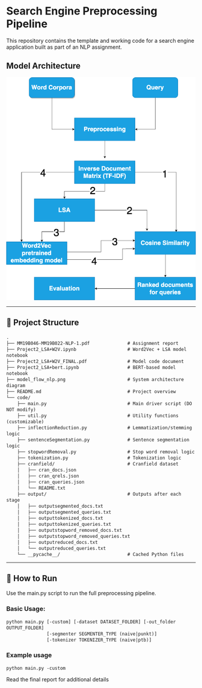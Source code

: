 # Search Engine Preprocessing Pipeline

This repository contains the template and working code for a search engine application built as part of an NLP assignment.

## Model Architecture
![Model Architecture](model_flow_nlp.png)

---

## 📁 Project Structure

```plaintext
.
├── MM19B046-MM19B022-NLP-1.pdf              # Assignment report
├── Project2_LSA+W2V.ipynb                   # Word2Vec + LSA model notebook
├── Project2_LSA+W2V_FINAL.pdf               # Model code document
├── Project2_LSA+bert.ipynb                  # BERT-based model notebook
├── model_flow_nlp.png                       # System architecture diagram
├── README.md                                # Project overview
└── code/
    ├── main.py                              # Main driver script (DO NOT modify)
    ├── util.py                              # Utility functions (customizable)
    ├── inflectionReduction.py               # Lemmatization/stemming logic
    ├── sentenceSegmentation.py              # Sentence segmentation logic
    ├── stopwordRemoval.py                   # Stop word removal logic
    ├── tokenization.py                      # Tokenization logic
    ├── cranfield/                           # Cranfield dataset
    │   ├── cran_docs.json
    │   ├── cran_qrels.json
    │   ├── cran_queries.json
    │   └── README.txt
    ├── output/                              # Outputs after each stage
    │   ├── outputsegmented_docs.txt
    │   ├── outputsegmented_queries.txt
    │   ├── outputtokenized_docs.txt
    │   ├── outputtokenized_queries.txt
    │   ├── outputstopword_removed_docs.txt
    │   ├── outputstopword_removed_queries.txt
    │   ├── outputreduced_docs.txt
    │   └── outputreduced_queries.txt
    └── __pycache__/                         # Cached Python files
```
---
## 🚀 How to Run
Use the main.py script to run the full preprocessing pipeline.

### Basic Usage:
```
python main.py [-custom] [-dataset DATASET_FOLDER] [-out_folder OUTPUT_FOLDER]
               [-segmenter SEGMENTER_TYPE (naive|punkt)] 
               [-tokenizer TOKENIZER_TYPE (naive|ptb)]

```

### Example usage 
```
python main.py -custom

```

Read the final report for additional details 
